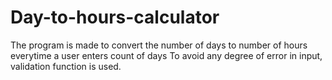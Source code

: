 # Day-to-hours-calculator
The program is made to convert the number of days to number of hours everytime a user enters count of days
To avoid any degree of error in input, validation function is used.
